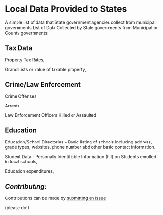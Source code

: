 # Local Data Provided to States
A simple list of data that State government agencies collect from municipal governments
List of Data Collected by State governments from Municipal or County governments:

Tax Data
--------
Property Tax Rates,

Grand Lists or value of taxable property,

Crime/Law Enforcement
-----
Crime Offenses

Arrests

Law Enforcement Officers Killed or Assaulted

Education
---------
Education/School Directories -  Basic listing of schools including address, grade types, websites, phone number abd other basic contact information.

Student Data - Personally Identifiable Information (PII) on Students enrolled in local schools,

Education expenditures,


*Contributing:*
---------
Contributions can be made by [submitting an issue](https://github.com/OpenDataCT/local_state_data/issues/new)

 (please do!)
